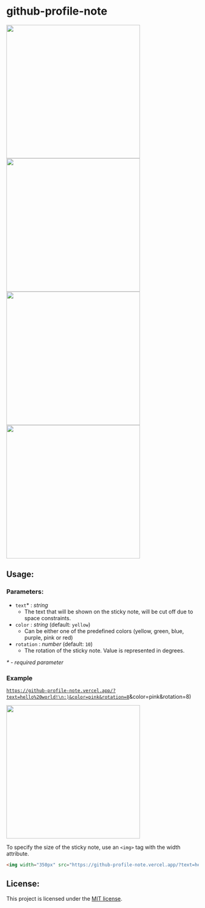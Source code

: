 # github-profile-note

<span>
    <img width="350px" src="https://github-profile-note.vercel.app/?text=ever%20wanted%20toadd%20sticky\nnotes%20to%20your%20repos%2Fprofile?&color=green" />
    <img width="350px" src="https://github-profile-note.vercel.app/?text=now%20you%20can!\nyou%20can%20also\ncustomize%20the%20note%20svg%20fill!&color=purple&rotation=-3" />
</span>

<span>
    <img width="350px" src="https://github-profile-note.vercel.app/?text=build:%20just\nclone%20and\ninstall%20deps\nprs:%20open!&color=pink&rotation=8" />
    <img width="350px" src="https://github-profile-note.vercel.app/?text=TODO:\nadd%20font%20size%20parameter&rotation=-12" />
</span>

## Usage:
### Parameters:
- `text`* : *string*
  - The text that will be shown on the sticky note, will be cut off due to space constraints.
- `color` : *string* (default: `yellow`)
  - Can be either one of the predefined colors (yellow, green, blue, purple, pink or red)
- `rotation` : *number* (default: `10`)
  - The rotation of the sticky note. Value is represented in degrees.
 
*\* - required parameter*

### Example
[`https://github-profile-note.vercel.app/?text=hello%20world!\n:)&color=pink&rotation=8`](https://github-profile-note.vercel.app/?text=hello%20world!\n:)&color=pink&rotation=8)

<img width="350px" src="https://github-profile-note.vercel.app/?text=hello%20world!\n:)&color=pink&rotation=8" />

To specify the size of the sticky note, use an `<img>` tag with the width attribute.
```markdown
<img width="350px" src="https://github-profile-note.vercel.app/?text=hello%20world!\n:)&color=pink&rotation=8" />
```

## License:
This project is licensed under the [MIT license](https://github.com/ibrahimcaj/github-profile-note/blob/main/LICENSE).
